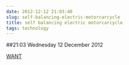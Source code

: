 ```yaml
---
date: 2012-12-12 21:03:40
slug: self-balancing-electric-motorcarcycle
title: self balancing electric motorcarcycle
tags: technology
---
```


##21:03 Wednesday 12 December 2012

[WANT](http://news.bbc.co.uk/2/hi/programmes/click_online/9776325.stm)
